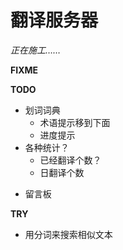 
# 翻译服务器

<em>正在施工……</em>

**FIXME**

**TODO**
+ 划词词典
    - 术语提示移到下面
    - 进度提示
+ 各种统计？
    - 已经翻译个数？
    - 日翻译个数

- 留言板

**TRY**
- 用分词来搜索相似文本
